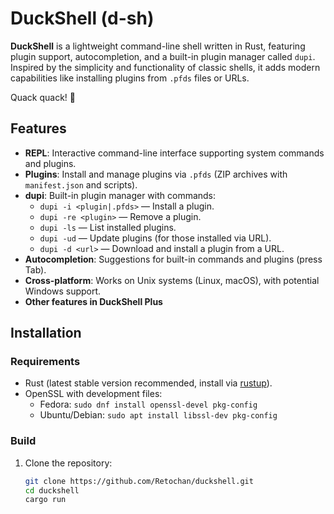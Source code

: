 # DuckShell (d-sh)

**DuckShell** is a lightweight command-line shell written in Rust, featuring plugin support, autocompletion, and a built-in plugin manager called `dupi`. Inspired by the simplicity and functionality of classic shells, it adds modern capabilities like installing plugins from `.pfds` files or URLs.

Quack quack! 🦆

## Features
- **REPL**: Interactive command-line interface supporting system commands and plugins.
- **Plugins**: Install and manage plugins via `.pfds` (ZIP archives with `manifest.json` and scripts).
- **dupi**: Built-in plugin manager with commands:
  - `dupi -i <plugin|.pfds>` — Install a plugin.
  - `dupi -re <plugin>` — Remove a plugin.
  - `dupi -ls` — List installed plugins.
  - `dupi -ud` — Update plugins (for those installed via URL).
  - `dupi -d <url>` — Download and install a plugin from a URL.
- **Autocompletion**: Suggestions for built-in commands and plugins (press Tab).
- **Cross-platform**: Works on Unix systems (Linux, macOS), with potential Windows support.
- **Other features in DuckShell Plus**

## Installation

### Requirements
- Rust (latest stable version recommended, install via [rustup](https://rustup.rs/)).
- OpenSSL with development files:
  - Fedora: `sudo dnf install openssl-devel pkg-config`
  - Ubuntu/Debian: `sudo apt install libssl-dev pkg-config`

### Build
1. Clone the repository:
   ```bash
   git clone https://github.com/Retochan/duckshell.git
   cd duckshell
   cargo run
   ```
